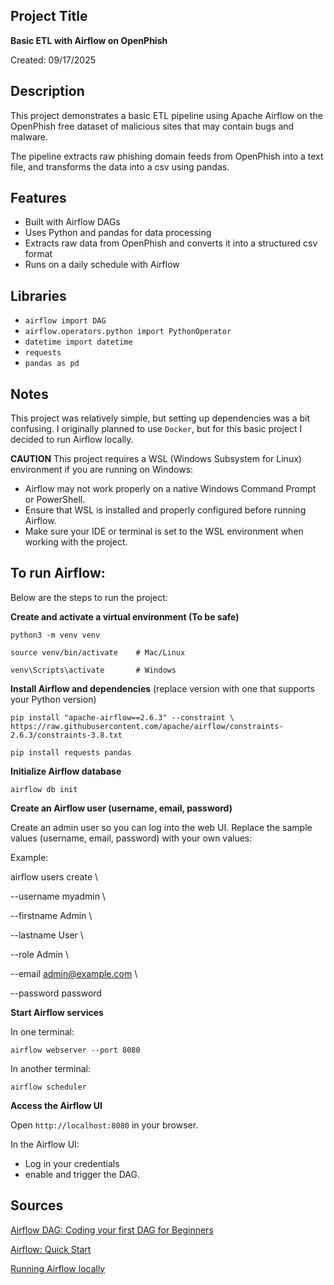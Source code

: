 ## Project Title
**Basic ETL with Airflow on OpenPhish**

Created: 09/17/2025

## Description
This project demonstrates a basic ETL pipeline using Apache Airflow on the 
OpenPhish free dataset of malicious sites that may contain bugs and malware.

The pipeline extracts raw phishing domain feeds from OpenPhish into a text file, and 
transforms the data into a csv using pandas.

## Features
- Built with Airflow DAGs
- Uses Python and pandas for data processing
- Extracts raw data from OpenPhish and converts it into a structured csv format
- Runs on a daily schedule with Airflow

## Libraries
- `airflow import DAG`
- `airflow.operators.python import PythonOperator`
- `datetime import datetime`
- `requests`
- `pandas as pd`

## Notes
This project was relatively simple, but setting up dependencies was a bit confusing. 
I originally planned to use `Docker`, but for this basic project I decided to run Airflow locally.

**CAUTION**
This project requires a WSL (Windows Subsystem for Linux) environment if you are running on Windows:
- Airflow may not work properly on a native Windows Command Prompt or PowerShell.
- Ensure that WSL is installed and properly configured before running Airflow.
- Make sure your IDE or terminal is set to the WSL environment when working with the project.

## To run Airflow:
Below are the steps to run the project:

**Create and activate a virtual environment (To be safe)**

`python3 -m venv venv`

`source venv/bin/activate    # Mac/Linux`

`venv\Scripts\activate       # Windows`

**Install Airflow and dependencies**
(replace version with one that supports your Python version)

`pip install "apache-airflow==2.6.3" --constraint \
https://raw.githubusercontent.com/apache/airflow/constraints-2.6.3/constraints-3.8.txt`

`pip install requests pandas`

**Initialize Airflow database**

`airflow db init`

**Create an Airflow user (username, email, password)**

Create an admin user so you can log into the web UI. Replace the sample values (username, email, password) 
with your own values:

Example: 


airflow users create \

  --username myadmin \
  
  --firstname Admin \
  
  --lastname User \
  
  --role Admin \
  
  --email admin@example.com \
  
  --password password

**Start Airflow services**

In one terminal:

`airflow webserver --port 8080`

In another terminal:

`airflow scheduler`

**Access the Airflow UI**

Open `http://localhost:8080` in your browser.

In the Airflow UI:
- Log in your credentials
- enable and trigger the DAG.

## Sources
[Airflow DAG: Coding your first DAG for Beginners](https://www.youtube.com/watch?v=IH1-0hwFZRQ)

[Airflow: Quick Start](https://airflow.apache.org/docs/apache-airflow/stable/start.html)

[Running Airflow locally](https://airflow.apache.org/docs/apache-airflow/2.3.0/start/local.html)
